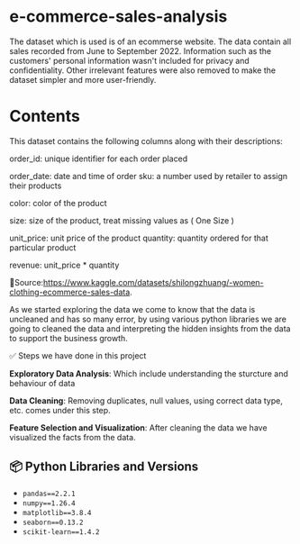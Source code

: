 # e-commerce-sales-analysis

The dataset which is used is of an ecommerse website.
The data contain all sales recorded from June to September 2022. Information such as the customers' personal information wasn't included for privacy and confidentiality. Other irrelevant features were also removed to make the dataset simpler and more user-friendly.

# Contents
This dataset contains the following columns along with their descriptions:

order_id: unique identifier for each order placed

order_date: date and time of order
sku: a number used by retailer to assign their products

color: color of the product

size: size of the product, treat missing values as ( One Size )

unit_price: unit price of the product
quantity: quantity ordered for that particular product

revenue: unit_price * quantity

 :rocket:Source:https://www.kaggle.com/datasets/shilongzhuang/-women-clothing-ecommerce-sales-data. 

As we started exploring the data we come to know that the data is uncleaned and has so many error, by using various python libraries we are going to cleaned the data and interpreting the hidden insights from the data to support the business growth.

:white_check_mark: Steps we have done in this project

**Exploratory Data Analysis**: Which include understanding the sturcture and behaviour of data

**Data Cleaning**: Removing duplicates, null values, using correct data type, etc. comes under this step.

**Feature Selection and Visualization**: After cleaning the data we have visualized the facts from the data.

## 📦 Python Libraries and Versions

- `pandas==2.2.1`
- `numpy==1.26.4`
- `matplotlib==3.8.4`
- `seaborn==0.13.2`
- `scikit-learn==1.4.2`
